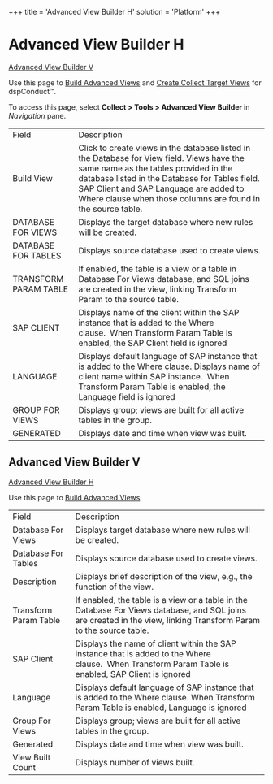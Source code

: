 +++
title = 'Advanced View Builder H'
solution = 'Platform'
+++

# Advanced View Builder H

[Advanced View Builder V](#Advanced_View_Builder_V)

<div class="use">

Use this page to [Build Advanced
Views](../Use_Cases/Build_Advanced_Views.htm) and [Create Collect Target
Views](../../../Master_Data_Mgmt/dspConduct/Use_Cases/Auto_Generate_Request_related_Objects.htm#Create_Collect_Target_Views)
for dspConduct™.

</div>

To access this page, select <span style="font-weight: bold;">Collect \>
Tools \> Advanced View Builder </span>in
<span style="font-style: italic;">Navigation</span>
pane.

|                       |                                                                                                                                                                                                                                                                                               |
| --------------------- | --------------------------------------------------------------------------------------------------------------------------------------------------------------------------------------------------------------------------------------------------------------------------------------------- |
| Field                 | Description                                                                                                                                                                                                                                                                                   |
| Build View            | Click to create views in the database listed in the Database for View field. Views have the same name as the tables provided in the database listed in the Database for Tables field. SAP Client and SAP Language are added to Where clause when those columns are found in the source table. |
| DATABASE FOR VIEWS    | Displays the target database where new rules will be created.                                                                                                                                                                                                                                 |
| DATABASE FOR TABLES   | Displays source database used to create views.                                                                                                                                                                                                                                                |
| TRANSFORM PARAM TABLE | If enabled, the table is a view or a table in Database For Views database, and SQL joins are created in the view, linking Transform Param to the source table.                                                                                                                                |
| SAP CLIENT            | Displays name of the client within the SAP instance that is added to the Where clause.  When Transform Param Table is enabled, the SAP Client field is ignored                                                                                                                                |
| LANGUAGE              | Displays default language of SAP instance that is added to the Where clause. Displays name of client name within SAP instance.  When Transform Param Table is enabled, the Language field is ignored                                                                                          |
| GROUP FOR VIEWS       | Displays group; views are built for all active tables in the group.                                                                                                                                                                                                                           |
| GENERATED             | Displays date and time when view was built.                                                                                                                                                                                                                                                   |

## <span id="Advanced_View_Builder_V"></span>Advanced View Builder V

[Advanced View Builder H](Advanced_View_Builder_H.htm)

<div class="use">

Use this page to [Build Advanced
Views](../Use_Cases/Build_Advanced_Views.htm).

</div>

|                       |                                                                                                                                                                    |
| --------------------- | ------------------------------------------------------------------------------------------------------------------------------------------------------------------ |
| Field                 | Description                                                                                                                                                        |
| Database For Views    | Displays target database where new rules will be created.                                                                                                          |
| Database For Tables   | Displays source database used to create views.                                                                                                                     |
| Description           | Displays brief description of the view, e.g., the function of the view.                                                                                            |
| Transform Param Table | If enabled, the table is a view or a table in the Database For Views database, and SQL joins are created in the view, linking Transform Param to the source table. |
| SAP Client            | Displays the name of client within the SAP instance that is added to the Where clause.  When Transform Param Table is enabled, SAP Client is ignored               |
| Language              | Displays default language of SAP instance that is added to the Where clause. When Transform Param Table is enabled, Language is ignored                            |
| Group For Views       | Displays group; views are built for all active tables in the group.                                                                                                |
| Generated             | Displays date and time when view was built.                                                                                                                        |
| View Built Count      | Displays number of views built.                                                                                                                                    |
